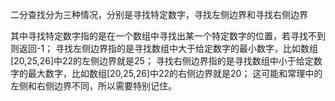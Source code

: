 二分查找分为三种情况，分别是寻找特定数字，寻找左侧边界和寻找右侧边界

其中寻找特定数字指的是在一个数组中寻找出某一个特定数字的位置，若寻找不到则返回-1；
寻找左侧边界指的是寻找数组中大于给定数字的最小数字，比如数组[20,25,26]中22的左侧边界就是25；
寻找右侧边界指的是寻找数组中小于给定数字的最大数字，比如数组[20,25,26]中22的右侧边界就是20；
这可能和常理中的左侧和右侧边界不同，所以需要特别记住。
